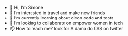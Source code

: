 - 👋 Hi, I’m Simone
- 👀 I’m interested in travel and make new friends
- 🌱 I’m currently learning about clean code and tests
- 💞️ I’m looking to collaborate on empower women in tech
- 📫 How to reach me? look for A dama do CSS on twitter

<!---
simonesilva/simonesilva is a ✨ special ✨ repository because its `README.md` (this file) appears on your GitHub profile.
You can click the Preview link to take a look at your changes.
--->
